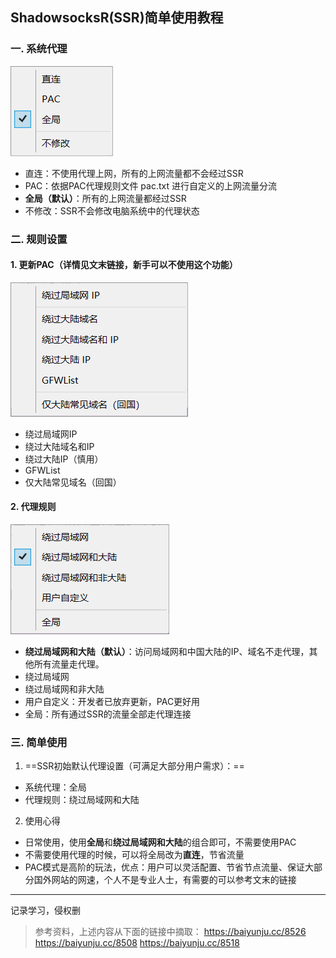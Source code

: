## ShadowsocksR(SSR)简单使用教程

### 一. 系统代理
![Alt text](image-3.png)
- 直连：不使用代理上网，所有的上网流量都不会经过SSR
- PAC：依据PAC代理规则文件 pac.txt 进行自定义的上网流量分流
- **全局（默认）**：所有的上网流量都经过SSR
- 不修改：SSR不会修改电脑系统中的代理状态

### 二. 规则设置

#### 1. 更新PAC（详情见文末链接，新手可以不使用这个功能）
![Alt text](image-1.png)
- 绕过局域网IP
- 绕过大陆域名和IP
- 绕过大陆IP（慎用）
- GFWList
- 仅大陆常见域名（回国）

#### 2. 代理规则
![Alt text](image-2.png)
- **绕过局域网和大陆（默认）**：访问局域网和中国大陆的IP、域名不走代理，其他所有流量走代理。
- 绕过局域网
- 绕过局域网和非大陆
- 用户自定义：开发者已放弃更新，PAC更好用
- 全局：所有通过SSR的流量全部走代理连接

### 三. 简单使用
1. ==SSR初始默认代理设置（可满足大部分用户需求）：==
- 系统代理：全局
- 代理规则：绕过局域网和大陆
  
2. 使用心得
- 日常使用，使用**全局**和**绕过局域网和大陆**的组合即可，不需要使用PAC
- 不需要使用代理的时候，可以将全局改为**直连**，节省流量
- PAC模式是高阶的玩法，优点：用户可以灵活配置、节省节点流量、保证大部分国外网站的网速，个人不是专业人士，有需要的可以参考文末的链接

---
记录学习，侵权删
> 参考资料，上述内容从下面的链接中摘取：
> https://baiyunju.cc/8526
> https://baiyunju.cc/8508
> https://baiyunju.cc/8518

  






